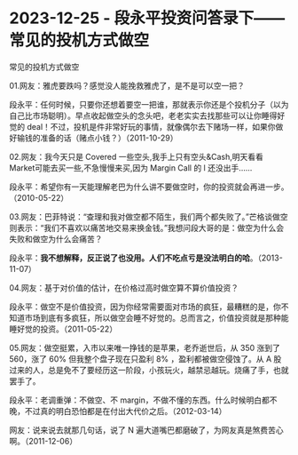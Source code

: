 # 2023-12-25 - 段永平投资问答录下——常见的投机方式做空

常见的投机方式做空

01.网友：雅虎要跌吗？感觉没人能挽救雅虎了，是不是可以空一把？

段永平：任何时候，只要你还想着要空一把谁，那就表示你还是个投机分子（以为自己比市场聪明）。早点收起做空头的念头吧，老老实实去找那些可以让你睡得好觉的 deal！不过，投机是件非常好玩的事情，就像偶尔去下赌场一样，如果你做好输钱的准备的话（赌点小钱？）（2011-10-29）

02.网友：我今天只是 Covered 一些空头,我手上只有空头&Cash,明天看看 Market可能去买一些,不急慢慢来买,因为 Margin Call 的 l 还没出手……

段永平：希望你有一天能理解老巴为什么讲不要做空时，你的投资就会再进一步。（2010-05-22）

03.网友：巴菲特说：“查理和我对做空都不陌生，我们两个都失败了。”芒格谈做空则表示：“我们不喜欢以痛苦地交易来换金钱。”我想问段大哥的是：做空为什么会失败和做空为什么会痛苦？

段永平：**我不想解释，反正说了也没用。人们不吃点亏是没法明白的哈**。（2013-11-07）

04.网友：基于对价值的估计，在价格过高时做空算不算价值投资？

段永平：做空不是价值投资，因为你经常需要面对市场的疯狂，最糟糕的是，你不知道市场到底有多疯狂，所以做空会睡不好觉的。总而言之，价值投资就是那种能睡好觉的投资。（2011-05-22）

05.网友：做空挺累，入市以来唯一挣钱的是苹果，老乔逝世后，从 350 涨到了560，涨了 60% 但我整个盘子现在只盈利 8% ，盈利都被做空侵蚀了。从 A 股过来的人，总是免不了要经历这一阶段，小孩玩火，越禁忌越玩。烧痛了手，也就罢手了。

段永平：老调重弹：不做空、不 margin，不做不懂的东西。什么时候明白都不晚，不过真的明白恐怕都是在付出大代价之后。（2012-03-14）

网友：说来说去就那几句话，说了 N 遍大道嘴巴都磨破了，为网友真是煞费苦心啊。（2011-12-06）